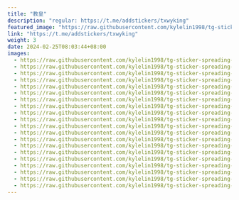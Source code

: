 ```yaml
---
title: "教皇"
description: "regular: https://t.me/addstickers/txwyking"
featured_image: "https://raw.githubusercontent.com/kylelin1998/tg-sticker-spreading-worldwide-images/main/img/d0e52e82-9a92-4743-9d8b-612e9f24b041.jpg"
link: "https://t.me/addstickers/txwyking"
weight: 3
date: 2024-02-25T08:03:44+08:00
images:
  - https://raw.githubusercontent.com/kylelin1998/tg-sticker-spreading-worldwide-images/main/img/d0e52e82-9a92-4743-9d8b-612e9f24b041.jpg
  - https://raw.githubusercontent.com/kylelin1998/tg-sticker-spreading-worldwide-images/main/img/8ca2c26e-8049-4180-898a-7135bfbbc5d1.jpg
  - https://raw.githubusercontent.com/kylelin1998/tg-sticker-spreading-worldwide-images/main/img/25507abb-6706-44d8-a2b7-1d9dbb0a6f19.jpg
  - https://raw.githubusercontent.com/kylelin1998/tg-sticker-spreading-worldwide-images/main/img/61de5d7f-e2f0-42f8-87b6-3156e6d6879c.jpg
  - https://raw.githubusercontent.com/kylelin1998/tg-sticker-spreading-worldwide-images/main/img/28e1f042-d54d-493e-b2ec-62bc2778bc9d.jpg
  - https://raw.githubusercontent.com/kylelin1998/tg-sticker-spreading-worldwide-images/main/img/3b84c9d4-c1e7-4878-9747-b2ead50993b4.jpg
  - https://raw.githubusercontent.com/kylelin1998/tg-sticker-spreading-worldwide-images/main/img/65d0fd54-7142-4048-8a48-012dd37d612e.jpg
  - https://raw.githubusercontent.com/kylelin1998/tg-sticker-spreading-worldwide-images/main/img/0131ae36-6a0a-4905-ae79-e14f1d667e0d.jpg
  - https://raw.githubusercontent.com/kylelin1998/tg-sticker-spreading-worldwide-images/main/img/45aed5dd-a1f6-42ac-80e2-ab8fbc5f0da1.jpg
  - https://raw.githubusercontent.com/kylelin1998/tg-sticker-spreading-worldwide-images/main/img/8648acef-d928-42c3-a9da-9ed657b75ab1.jpg
  - https://raw.githubusercontent.com/kylelin1998/tg-sticker-spreading-worldwide-images/main/img/07b6bc41-cda5-4864-ba36-d81a0b0d9fbc.jpg
  - https://raw.githubusercontent.com/kylelin1998/tg-sticker-spreading-worldwide-images/main/img/b6eb9a76-a602-4115-bead-d90078b9dd77.jpg
  - https://raw.githubusercontent.com/kylelin1998/tg-sticker-spreading-worldwide-images/main/img/ff7c513f-8421-451e-85ae-3c96d9e18d5f.jpg
  - https://raw.githubusercontent.com/kylelin1998/tg-sticker-spreading-worldwide-images/main/img/70f86c3a-2703-4603-a15d-f9e28790b857.jpg
  - https://raw.githubusercontent.com/kylelin1998/tg-sticker-spreading-worldwide-images/main/img/5f5b88d0-0a2f-4f10-b477-4c50ac9e3442.jpg
  - https://raw.githubusercontent.com/kylelin1998/tg-sticker-spreading-worldwide-images/main/img/d2f649ce-a329-471a-8c15-09b1329443cb.jpg
  - https://raw.githubusercontent.com/kylelin1998/tg-sticker-spreading-worldwide-images/main/img/56a948aa-638c-4b11-b63a-253f4e8d9b01.jpg
  - https://raw.githubusercontent.com/kylelin1998/tg-sticker-spreading-worldwide-images/main/img/a1855988-52d0-4000-8723-9951661d009e.jpg
  - https://raw.githubusercontent.com/kylelin1998/tg-sticker-spreading-worldwide-images/main/img/eb1b2b2f-19c8-4370-b874-3d4e7eeb048c.jpg
  - https://raw.githubusercontent.com/kylelin1998/tg-sticker-spreading-worldwide-images/main/img/b525f954-711f-4a27-84c5-8e99d5d0d3d0.jpg
---
```

